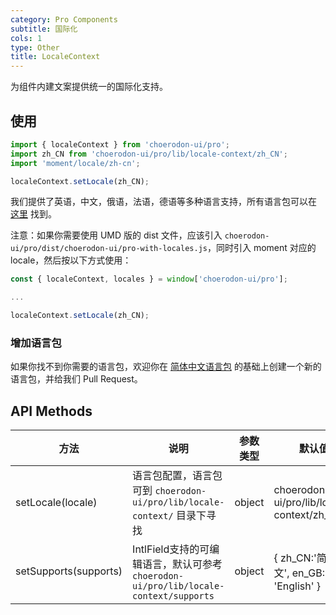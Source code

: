 ```yaml
---
category: Pro Components
subtitle: 国际化
cols: 1
type: Other
title: LocaleContext
---
```


为组件内建文案提供统一的国际化支持。

## 使用

```jsx
import { localeContext } from 'choerodon-ui/pro';
import zh_CN from 'choerodon-ui/pro/lib/locale-context/zh_CN';
import 'moment/locale/zh-cn';

localeContext.setLocale(zh_CN);

```

我们提供了英语，中文，俄语，法语，德语等多种语言支持，所有语言包可以在 [这里](https://github.com/choerodon/choerodon-ui/blob/master/components-pro/locale-context/) 找到。

注意：如果你需要使用 UMD 版的 dist 文件，应该引入 `choerodon-ui/pro/dist/choerodon-ui/pro-with-locales.js`，同时引入 moment 对应的 locale，然后按以下方式使用：

```jsx
const { localeContext, locales } = window['choerodon-ui/pro'];

...

localeContext.setLocale(zh_CN);
```

### 增加语言包

如果你找不到你需要的语言包，欢迎你在 [简体中文语言包](https://github.com/choerodon/choerodon-ui/blob/master/components-pro/locale-context/zh_CN.tsx) 的基础上创建一个新的语言包，并给我们 Pull Request。

## API Methods

| 方法 | 说明 | 参数类型 | 默认值 |
| --- | --- | --- | --- |
| setLocale(locale) | 语言包配置，语言包可到 `choerodon-ui/pro/lib/locale-context/` 目录下寻找 | object | choerodon-ui/pro/lib/locale-context/zh_CN |
| setSupports(supports) | IntlField支持的可编辑语言，默认可参考 `choerodon-ui/pro/lib/locale-context/supports`  | object | { zh_CN:'简体中文', en_GB: 'English' } |

